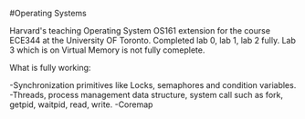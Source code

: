 #Operating Systems

Harvard's teaching Operating System OS161 extension for the course ECE344 at the University OF Toronto.
Completed lab 0, lab 1, lab 2 fully.
Lab 3 which is on Virtual Memory is not fully comeplete.


What is fully working:

-Synchronization primitives like Locks, semaphores and condition variables.
-Threads, process management data structure, system call such as fork, getpid, waitpid, read, write.
-Coremap
